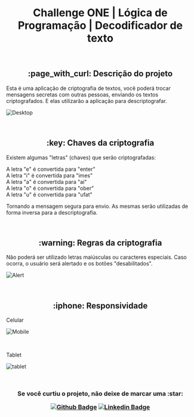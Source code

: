 <h1 align="center"> Challenge ONE | Lógica de Programação | Decodificador de texto </h1>

<br>

<h2 align="center"> :page_with_curl: Descrição do projeto </h2>

Esta é uma aplicação de criptografia de textos, você poderá trocar mensagens secretas com outras pessoas, enviando os textos criptografados. E elas utilizarão a aplicação para descriptografar.

![Desktop](https://user-images.githubusercontent.com/109322803/209678004-c13d55d6-1ebe-4171-aff8-3b0b995f1090.png)

<br>

<h2 align="center"> :key: Chaves da criptografia </h2>

Existem algumas "letras" (chaves) que serão criptografadas:

A letra "e" é convertida para "enter"<br>
A letra "i" é convertida para "imes"<br>
A letra "a" é convertida para "ai"<br>
A letra "o" é convertida para "ober"<br>
A letra "u" é convertida para "ufat"

Tornando a mensagem segura para envio. 
As mesmas serão utilizadas de forma inversa para a descriptografia.

<br>

<h2 align="center"> :warning: Regras da criptografia </h2>

Não poderá ser utilizado letras maiúsculas ou caracteres especiais. Caso ocorra, o usuário será alertado e os botões "desabilitados".

![Alert](https://user-images.githubusercontent.com/109322803/209679316-d4dccc41-dc11-4629-969b-d1991d2686c1.png)

<br>

<h2 align="center"> :iphone: Responsividade </h2>
<p> Celular <p>

![Mobile](https://user-images.githubusercontent.com/109322803/209683753-d42af1f0-6c70-41a1-8340-b8477eb3ed03.png)

<br>

<p> Tablet <p>

![tablet](https://user-images.githubusercontent.com/109322803/209683818-3770b23e-5233-4152-95be-324a7a4d602c.png)

<br>

<h3 align="center"> Se você curtiu o projeto, não deixe de marcar uma :star:

[![Github Badge](https://img.shields.io/badge/-Github-000?style=flat-square&logo=Github&logoColor=white&link=https://github.com/luizlimadev)](https://github.com/luizlimadev)
[![Linkedin Badge](https://img.shields.io/badge/-LinkedIn-blue?style=flat-square&logo=Linkedin&logoColor=white&link=https://www.linkedin.com/in/luizlima-dev/)](https://www.linkedin.com/in/luizlima-dev/)

